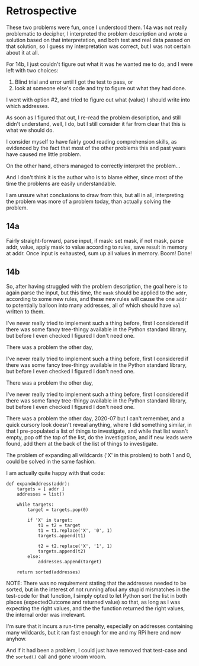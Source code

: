 # Retrospective #

These two problems were fun, once I understood them. 14a was not really problematic to decipher, I interpreted the problem description and wrote a solution based on that interpretation, and both test and real data passed on that solution, so I guess my interpretation was correct, but I was not certain about it at all.

For 14b, I just couldn't figure out what it was he wanted me to do, and I were left with two choices:

1. Blind trial and error until I got the test to pass, or
2. look at someone else's code and try to figure out what they had done.

I went with option #2, and tried to figure out what (value) I should write into which addresses.

As soon as I figured that out, I re-read the problem description, and still didn't understand, well, I do, but I still consider it far from clear that this is what we should do.

I consider myself to have fairly good reading comprehension skills, as evidenced by the fact that most of the other problems this and past years have caused me little problem.

On the other hand, others managed to correctly interpret the problem...

And I don't think it is the author who is to blame either, since most of the time the problems are easily understandable.

I am unsure what conclusions to draw from this, but all in all, interpreting the problem was more of a problem today, than actually solving the problem.


## 14a ##

Fairly straight-forward, parse input, if mask: set mask, if not mask, parse addr, value, apply mask to value according to rules, save result in memory at addr.
Once input is exhausted, sum up all values in memory. Boom! Done!


## 14b ##

So, after having struggled with the problem description, the goal here is to again parse the input, but this time, the `mask` should be applied to the `addr`, according to some new rules, and these new rules will cause the one `addr` to potentially balloon into many addresses, all of which should have `val` written to them.

I've never really tried to implement such a thing before, first I considered if there was some fancy tree-thingy available in the Python standard library, but before I even checked I figured I don't need one.

There was a problem the other day, 

I've never really tried to implement such a thing before, first I considered if there was some fancy tree-thingy available in the Python standard library, but before I even checked I figured I don't need one.

There was a problem the other day, 

I've never really tried to implement such a thing before, first I considered if there was some fancy tree-thingy available in the Python standard library, but before I even checked I figured I don't need one.

There was a problem the other day, 2020-07 but I can't remember, and a quick cursory look doesn't reveal anything, where I did something similar, in that I pre-populated a list of things to investigate, and while that list wasn't empty, pop off the top of the list, do the investigation, and if new leads were found, add them at the back of the list of things to investigate.

The problem of expanding all wildcards ('X' in this problem) to both 1 and 0, could be solved in the same fashion.

I am actually quite happy with that code:

    def expandAddress(addr):
        targets = [ addr ]
        addresses = list()

        while targets:
            target = targets.pop(0)

            if 'X' in target:
                t1 = t2 = target
                t1 = t1.replace('X', '0', 1)
                targets.append(t1)

                t2 = t2.replace('X', '1', 1)
                targets.append(t2)
            else:
                addresses.append(target)

        return sorted(addresses)

NOTE: There was no requirement stating that the addresses needed to be sorted, but in the interest of not running afoul any stupid mismatches in the test-code for that function, I simply opted to let Python sort the list in both places (expectedOutcome and returned value) so that, as long as I was expecting the right values, and the the function returned the right values, the internal order was irrelevant.

I'm sure that it incurs a run-time penalty, especially on addresses containing many wildcards, but it ran fast enough for me and my RPi here and now anyhow.

And if it had been a problem, I could just have removed that test-case and the `sorted()` call and gone vroom vroom.

